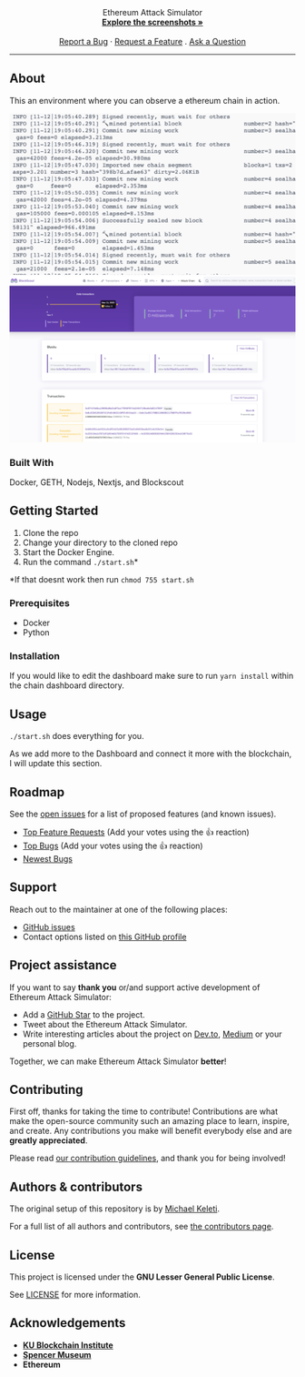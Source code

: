 
<div align="center">
  Ethereum Attack Simulator
  <br />
  <a href="#about"><strong>Explore the screenshots »</strong></a>
  <br />
  <br />
  <a href="https://github.com/mkeleti/ethchain-app/issues/new?assignees=&labels=bug&template=01_BUG_REPORT.md&title=bug%3A+">Report a Bug</a>
  ·
  <a href="https://github.com/mkeleti/ethchain-app/issues/new?assignees=&labels=enhancement&template=02_FEATURE_REQUEST.md&title=feat%3A+">Request a Feature</a>
  .
  <a href="https://github.com/mkeleti/ethchain-app/issues/new?assignees=&labels=question&template=04_SUPPORT_QUESTION.md&title=support%3A+">Ask a Question</a>
</div>

---
## About

This an environment where you can observe a ethereum chain in action.

![Screenshot1](docs/screenshot1.png)
![Screenshot2](docs/screenshot3.png)

### Built With

Docker, GETH, Nodejs, Nextjs, and Blockscout

## Getting Started

1. Clone the repo
2. Change your directory to the cloned repo
3. Start the Docker Engine.
4. Run the command `./start.sh`\*

\*If that doesnt work then run `chmod 755 start.sh`

### Prerequisites

- Docker
- Python

### Installation

If you would like to edit the dashboard make sure to run `yarn install` within the chain dashboard directory.

## Usage

`./start.sh` does everything for you.

As we add more to the Dashboard and connect it more with the blockchain, I will update this section.

## Roadmap

See the [open issues](https://github.com/mkeleti/ethchain-app/issues) for a list of proposed features (and known issues).

- [Top Feature Requests](https://github.com/mkeleti/ethchain-app/issues?q=label%3Aenhancement+is%3Aopen+sort%3Areactions-%2B1-desc) (Add your votes using the 👍 reaction)
- [Top Bugs](https://github.com/mkeleti/ethchain-app/issues?q=is%3Aissue+is%3Aopen+label%3Abug+sort%3Areactions-%2B1-desc) (Add your votes using the 👍 reaction)
- [Newest Bugs](https://github.com/mkeleti/ethchain-app/issues?q=is%3Aopen+is%3Aissue+label%3Abug)

## Support

Reach out to the maintainer at one of the following places:

- [GitHub issues](https://github.com/mkeleti/ethchain-app/issues/new?assignees=&labels=question&template=04_SUPPORT_QUESTION.md&title=support%3A+)
- Contact options listed on [this GitHub profile](https://github.com/mkeleti)

## Project assistance

If you want to say **thank you** or/and support active development of Ethereum Attack Simulator:

- Add a [GitHub Star](https://github.com/mkeleti/ethchain-app) to the project.
- Tweet about the Ethereum Attack Simulator.
- Write interesting articles about the project on [Dev.to](https://dev.to/), [Medium](https://medium.com/) or your personal blog.

Together, we can make Ethereum Attack Simulator **better**!

## Contributing

First off, thanks for taking the time to contribute! Contributions are what make the open-source community such an amazing place to learn, inspire, and create. Any contributions you make will benefit everybody else and are **greatly appreciated**.


Please read [our contribution guidelines](docs/CONTRIBUTING.md), and thank you for being involved!

## Authors & contributors

The original setup of this repository is by [Michael Keleti](https://github.com/mkeleti).

For a full list of all authors and contributors, see [the contributors page](https://github.com/mkeleti/ethchain-app/contributors).


## License

This project is licensed under the **GNU Lesser General Public License**.

See [LICENSE](LICENSE) for more information.

## Acknowledgements

- **[KU Blockchain Institute](https://kublockchain.com)**
- **[Spencer Museum](https://kublockchain.com)**
- **Ethereum**

